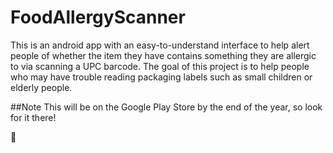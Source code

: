 # FoodAllergyScanner

This is an android app with an easy-to-understand interface to help alert people of whether the item they have contains something they are allergic to via scanning a UPC barcode. The goal of this project is to help people who may have trouble reading packaging labels such as small children or elderly people.

##Note
This will be on the Google Play Store by the end of the year, so look for it there!

:rocket:
